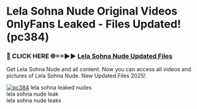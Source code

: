 # Lela Sohna Nude Original Videos 0nlyFans Leaked - Files Updated! (pc384)

<h3>🔴 CLICK HERE 🌐==►► <a href="https://tinyurl.com/yrmya6cz" rel="nofollow">Lela Sohna Nude Updated Files</a></h3>

Get Lela Sohna Nude and all content. Now you can access all videos and pictures of Lela Sohna Nude. New Updated Files 2025!

[![pc384](https://i.imgur.com/FMdXYCs.gif)](https://tinyurl.com/yrmya6cz)
lela sohna leaked nudes<br>
lela sohna nude leak<br>
lela sohna nude leaks